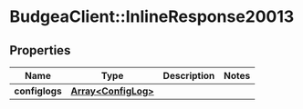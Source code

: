 # BudgeaClient::InlineResponse20013

## Properties
Name | Type | Description | Notes
------------ | ------------- | ------------- | -------------
**configlogs** | [**Array&lt;ConfigLog&gt;**](ConfigLog.md) |  | 


